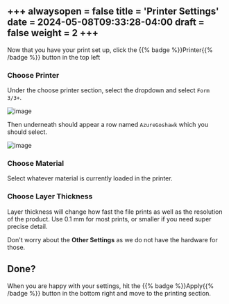 +++
alwaysopen = false
title = 'Printer Settings'
date = 2024-05-08T09:33:28-04:00
draft = false
weight = 2
+++
---

Now that you have your print set up, click the {{% badge %}}Printer{{% /badge %}} button in the top left

### Choose Printer

Under the choose printer section, select the dropdown and select `Form 3/3+`.

![image](/images/28.PNG)

Then underneath should appear a row named `AzureGoshawk` which you should select.

![image](/images/29.PNG)

### Choose Material

Select whatever material is currently loaded in the printer.

### Choose Layer Thickness

Layer thickness will change how fast the file prints as well as the resolution of the product. Use 0.1 mm for most prints, or smaller if you need super precise detail.

Don't worry about the **Other Settings** as we do not have the hardware for those.

## Done?

When you are happy with your settings, hit the {{% badge %}}Apply{{% /badge %}} button in the bottom right and move to the printing section.
